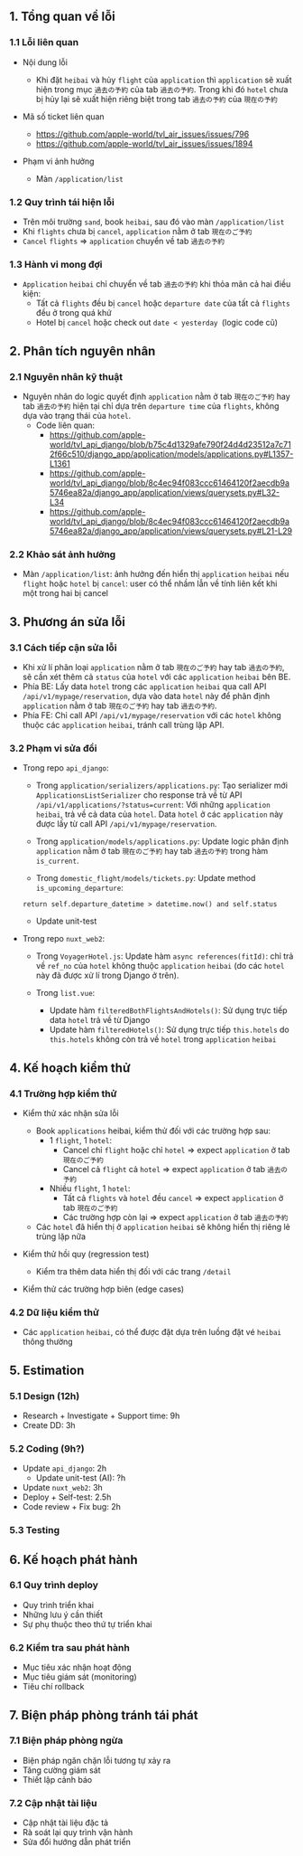 ## 1. Tổng quan về lỗi

### 1.1 Lỗi liên quan
- Nội dung lỗi
  - Khi đặt `heibai` và hủy `flight` của `application` thì `application` sẽ xuất hiện trong mục `過去の予約` của tab `過去の予約`. Trong khi đó `hotel` chưa bị hủy lại sẽ xuất hiện riêng biệt trong tab `過去の予約` của `現在の予約`

- Mã số ticket liên quan
  - https://github.com/apple-world/tvl_air_issues/issues/796
  - https://github.com/apple-world/tvl_air_issues/issues/1894

- Phạm vi ảnh hưởng
  - Màn `/application/list`

### 1.2 Quy trình tái hiện lỗi
- Trên môi trường `sand`, book `heibai`, sau đó vào màn `/application/list`
- Khi `flights` chưa bị `cancel`, `application` nằm ở tab `現在のご予約`
- `Cancel` `flights` => `application` chuyển về tab `過去の予約`

### 1.3 Hành vi mong đợi
- `Application` `heibai` chỉ chuyển về tab `過去の予約` khi thỏa mãn cả hai điều kiện:
  - Tất cả `flights` đều bị `cancel` hoặc `departure date` của tất cả `flights` đều ở trong quá khứ
  - Hotel bị `cancel` hoặc check out `date < yesterday `(logic code cũ)

## 2. Phân tích nguyên nhân

### 2.1 Nguyên nhân kỹ thuật
- Nguyên nhân do logic quyết định `application` nằm ở tab `現在のご予約` hay tab `過去の予約` hiện tại chỉ dựa trên `departure time` của `flights`, không dựa vào trạng thái của `hotel`.
  - Code liên quan: 
    - https://github.com/apple-world/tvl_api_django/blob/b75c4d1329afe790f24d4d23512a7c712f66c510/django_app/application/models/applications.py#L1357-L1361
    - https://github.com/apple-world/tvl_api_django/blob/8c4ec94f083ccc61464120f2aecdb9a5746ea82a/django_app/application/views/querysets.py#L32-L34
    - https://github.com/apple-world/tvl_api_django/blob/8c4ec94f083ccc61464120f2aecdb9a5746ea82a/django_app/application/views/querysets.py#L21-L29

### 2.2 Khảo sát ảnh hưởng
- Màn `/application/list`: ảnh hưởng đến hiển thị `application` `heibai` nếu `flight` hoặc `hotel` bị `cancel`: user có thể nhầm lẫn về tính liên kết khi một trong hai bị cancel

## 3. Phương án sửa lỗi

### 3.1 Cách tiếp cận sửa lỗi
- Khi xử lí phân loại `application` nằm ở tab `現在のご予約` hay tab `過去の予約`, sẽ cần xét thêm cả `status` của `hotel` với các `application` `heibai` bên BE.
- Phía BE: Lấy data `hotel` trong các `application` `heibai` qua call API `/api/v1/mypage/reservation`, dựa vào data `hotel` này để phân định `application` nằm ở tab `現在のご予約` hay tab `過去の予約`.
- Phía FE: Chỉ call API `/api/v1/mypage/reservation` với các `hotel` không thuộc các `application` `heibai`, tránh call trùng lặp API.

### 3.2 Phạm vi sửa đổi
- Trong repo `api_django`:
  - Trong `application/serializers/applications.py`: Tạo serializer mới `ApplicationsListSerializer` cho response trả về từ API `/api/v1/applications/?status=current`: Với những `application` `heibai`, trả về cả data của `hotel`. Data `hotel` ở các `application` này được lấy từ call API `/api/v1/mypage/reservation`.

  - Trong `application/models/applications.py`: Update logic phân định `application` nằm ở tab `現在のご予約` hay tab `過去の予約` trong hàm `is_current`.

  - Trong `domestic_flight/models/tickets.py`: Update method `is_upcoming_departure`:
  ```
  return self.departure_datetime > datetime.now() and self.status
  ```
  - Update unit-test

- Trong repo `nuxt_web2`:
  - Trong `VoyagerHotel.js`: Update hàm `async references(fitId)`: chỉ trả về `ref_no` của `hotel` không thuộc `application` `heibai` (do các `hotel` này đã được xử lí trong Django ở trên).

  - Trong `list.vue`: 
    - Update hàm `filteredBothFlightsAndHotels()`: Sử dụng trực tiếp data `hotel` trả về từ Django
    - Update hàm `filteredHotels()`: Sử dụng trực tiếp `this.hotels` do `this.hotels` không còn trả về `hotel` trong `application` `heibai`

## 4. Kế hoạch kiểm thử

### 4.1 Trường hợp kiểm thử
- Kiểm thử xác nhận sửa lỗi
  - Book `applications` heibai, kiểm thử đối với các trường hợp sau:
    - 1 `flight`, 1 `hotel`:
      - Cancel chỉ `flight` hoặc chỉ `hotel` => expect `application` ở tab `現在のご予約`
      - Cancel cả `flight` cả `hotel` => expect `application` ở tab `過去の予約`
    - Nhiều `flight`, 1 `hotel`:
      - Tất cả `flights` và `hotel` đều `cancel` => expect `application` ở tab `現在のご予約`
      - Các trường hợp còn lại => expect `application` ở tab `過去の予約`
  - Các `hotel` đã hiển thị ở `application` `heibai` sẽ không hiển thị riêng lẻ trùng lặp nữa

- Kiểm thử hồi quy (regression test)
  - Kiểm tra thêm data hiển thị đối với các trang `/detail`

- Kiểm thử các trường hợp biên (edge cases)

### 4.2 Dữ liệu kiểm thử
- Các `application` `heibai`, có thể được đặt dựa trên luồng đặt vé `heibai` thông thường

## 5. Estimation

### 5.1 Design (12h)
- Research + Investigate + Support time: 9h
- Create DD: 3h

### 5.2 Coding (9h?)
- Update `api_django`: 2h
  - Update unit-test (AI): ?h
- Update `nuxt_web2`: 3h
- Deploy + Self-test: 2.5h
- Code review + Fix bug: 2h

### 5.3 Testing

## 6. Kế hoạch phát hành

### 6.1 Quy trình deploy
- Quy trình triển khai
- Những lưu ý cần thiết
- Sự phụ thuộc theo thứ tự triển khai

### 6.2 Kiểm tra sau phát hành
- Mục tiêu xác nhận hoạt động
- Mục tiêu giám sát (monitoring)
- Tiêu chí rollback

## 7. Biện pháp phòng tránh tái phát

### 7.1 Biện pháp phòng ngừa
- Biện pháp ngăn chặn lỗi tương tự xảy ra
- Tăng cường giám sát
- Thiết lập cảnh báo

### 7.2 Cập nhật tài liệu
- Cập nhật tài liệu đặc tả
- Rà soát lại quy trình vận hành
- Sửa đổi hướng dẫn phát triển